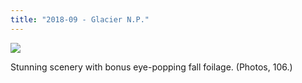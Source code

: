 ```yaml
---
title: "2018-09 - Glacier N.P."
---
```


[![](
https://lh3.googleusercontent.com/pw/ACtC-3cwIcZq6VExxS6gYkPSLdIo8sU3HsXwHjv_Ju8Mw8pWyb2mQa5GFS1CXmYW89GaXgXYLFUvfKmrKefVpGwWcRTB9b7PlXUgUaRGl3WNvQhNo7aQwo_hxoPVZVmC3ViToY08gEN1wwvtu9xYBLyffnDJfg=w400-no-tmp.jpg
)](
https://photos.app.goo.gl/Gc4C2upPzSVRdDCM7
)

Stunning scenery with bonus eye-popping fall foilage. (Photos, 106.)

